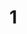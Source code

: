 1
=
                                                                                                                                                                                                                                                  
